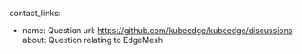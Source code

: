 contact_links:
  - name: Question
    url: https://github.com/kubeedge/kubeedge/discussions
    about: Question relating to EdgeMesh
